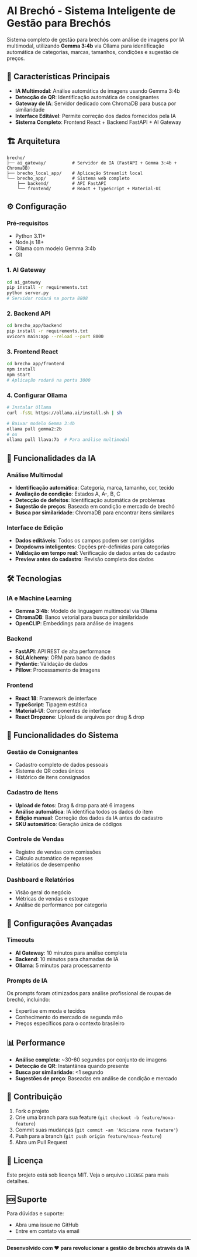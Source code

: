 # AI Brechó - Sistema Inteligente de Gestão para Brechós

Sistema completo de gestão para brechós com análise de imagens por IA multimodal, utilizando **Gemma 3:4b** via Ollama para identificação automática de categorias, marcas, tamanhos, condições e sugestão de preços.

## 🚀 Características Principais

- **IA Multimodal**: Análise automática de imagens usando Gemma 3:4b
- **Detecção de QR**: Identificação automática de consignantes
- **Gateway de IA**: Servidor dedicado com ChromaDB para busca por similaridade
- **Interface Editável**: Permite correção dos dados fornecidos pela IA
- **Sistema Completo**: Frontend React + Backend FastAPI + AI Gateway

## 🏗️ Arquitetura

```
brecho/
├── ai_gateway/          # Servidor de IA (FastAPI + Gemma 3:4b + ChromaDB)
├── brecho_local_app/    # Aplicação Streamlit local
└── brecho_app/          # Sistema web completo
    ├── backend/         # API FastAPI
    └── frontend/        # React + TypeScript + Material-UI
```

## ⚙️ Configuração

### Pré-requisitos

- Python 3.11+
- Node.js 18+
- Ollama com modelo Gemma 3:4b
- Git

### 1. AI Gateway

```bash
cd ai_gateway
pip install -r requirements.txt
python server.py
# Servidor rodará na porta 8808
```

### 2. Backend API

```bash
cd brecho_app/backend
pip install -r requirements.txt
uvicorn main:app --reload --port 8000
```

### 3. Frontend React

```bash
cd brecho_app/frontend
npm install
npm start
# Aplicação rodará na porta 3000
```

### 4. Configurar Ollama

```bash
# Instalar Ollama
curl -fsSL https://ollama.ai/install.sh | sh

# Baixar modelo Gemma 3:4b
ollama pull gemma2:2b
# ou
ollama pull llava:7b  # Para análise multimodal
```

## 🤖 Funcionalidades da IA

### Análise Multimodal

- **Identificação automática**: Categoria, marca, tamanho, cor, tecido
- **Avaliação de condição**: Estados A, A-, B, C
- **Detecção de defeitos**: Identificação automática de problemas
- **Sugestão de preços**: Baseada em condição e mercado de brechó
- **Busca por similaridade**: ChromaDB para encontrar itens similares

### Interface de Edição

- **Dados editáveis**: Todos os campos podem ser corrigidos
- **Dropdowns inteligentes**: Opções pré-definidas para categorias
- **Validação em tempo real**: Verificação de dados antes do cadastro
- **Preview antes do cadastro**: Revisão completa dos dados

## 🛠️ Tecnologias

### IA e Machine Learning

- **Gemma 3:4b**: Modelo de linguagem multimodal via Ollama
- **ChromaDB**: Banco vetorial para busca por similaridade
- **OpenCLIP**: Embeddings para análise de imagens

### Backend

- **FastAPI**: API REST de alta performance
- **SQLAlchemy**: ORM para banco de dados
- **Pydantic**: Validação de dados
- **Pillow**: Processamento de imagens

### Frontend

- **React 18**: Framework de interface
- **TypeScript**: Tipagem estática
- **Material-UI**: Componentes de interface
- **React Dropzone**: Upload de arquivos por drag & drop

## 📱 Funcionalidades do Sistema

### Gestão de Consignantes

- Cadastro completo de dados pessoais
- Sistema de QR codes únicos
- Histórico de itens consignados

### Cadastro de Itens

- **Upload de fotos**: Drag & drop para até 6 imagens
- **Análise automática**: IA identifica todos os dados do item
- **Edição manual**: Correção dos dados da IA antes do cadastro
- **SKU automático**: Geração única de códigos

### Controle de Vendas

- Registro de vendas com comissões
- Cálculo automático de repasses
- Relatórios de desempenho

### Dashboard e Relatórios

- Visão geral do negócio
- Métricas de vendas e estoque
- Análise de performance por categoria

## 🔧 Configurações Avançadas

### Timeouts

- **AI Gateway**: 10 minutos para análise completa
- **Backend**: 10 minutos para chamadas de IA
- **Ollama**: 5 minutos para processamento

### Prompts de IA

Os prompts foram otimizados para análise profissional de roupas de brechó, incluindo:

- Expertise em moda e tecidos
- Conhecimento do mercado de segunda mão
- Preços específicos para o contexto brasileiro

## 📊 Performance

- **Análise completa**: ~30-60 segundos por conjunto de imagens
- **Detecção de QR**: Instantânea quando presente
- **Busca por similaridade**: <1 segundo
- **Sugestões de preço**: Baseadas em análise de condição e mercado

## 🤝 Contribuição

1. Fork o projeto
2. Crie uma branch para sua feature (`git checkout -b feature/nova-feature`)
3. Commit suas mudanças (`git commit -am 'Adiciona nova feature'`)
4. Push para a branch (`git push origin feature/nova-feature`)
5. Abra um Pull Request

## 📄 Licença

Este projeto está sob licença MIT. Veja o arquivo `LICENSE` para mais detalhes.

## 🆘 Suporte

Para dúvidas e suporte:

- Abra uma issue no GitHub
- Entre em contato via email

---

**Desenvolvido com ❤️ para revolucionar a gestão de brechós através da IA**

